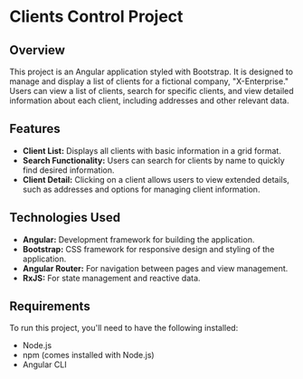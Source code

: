 # Clients Control Project

## Overview
This project is an Angular application styled with Bootstrap. It is designed to manage and display a list of clients for a fictional company, "X-Enterprise." Users can view a list of clients, search for specific clients, and view detailed information about each client, including addresses and other relevant data.

## Features
- **Client List:** Displays all clients with basic information in a grid format.
- **Search Functionality:** Users can search for clients by name to quickly find desired information.
- **Client Detail:** Clicking on a client allows users to view extended details, such as addresses and options for managing client information.

## Technologies Used
- **Angular:** Development framework for building the application.
- **Bootstrap:** CSS framework for responsive design and styling of the application.
- **Angular Router:** For navigation between pages and view management.
- **RxJS:** For state management and reactive data.

## Requirements
To run this project, you'll need to have the following installed:
- Node.js
- npm (comes installed with Node.js)
- Angular CLI
